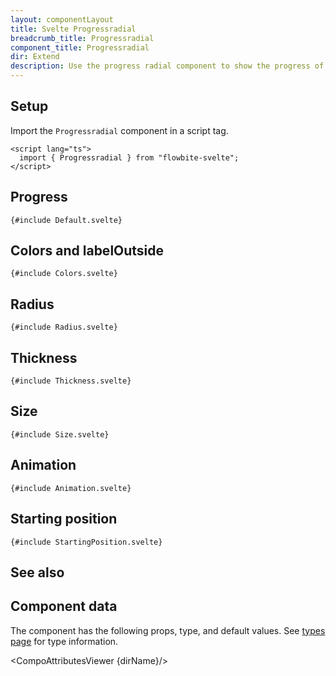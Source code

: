 ```yaml
---
layout: componentLayout
title: Svelte Progressradial
breadcrumb_title: Progressradial
component_title: Progressradial
dir: Extend
description: Use the progress radial component to show the progress of a process.
---
```


<script lang="ts">
  import {  TableProp, TableDefaultRow, CompoAttributesViewer, Seealso } from '../../utils'
  import { P, A } from '$lib'
  const dirName = "progress"
  const relatedLinks = ['/docs/components/progress','/docs/extend/progressradial' ]
</script>

## Setup

Import the `Progressradial` component in a script tag.

```svelte example hideOutput
<script lang="ts">
  import { Progressradial } from "flowbite-svelte";
</script>
```

## Progress

```svelte example class="grid grid-cols-2 sm:grid-cols-4"
{#include Default.svelte}
```

## Colors and labelOutside

```svelte example class="grid grid-cols-2 sm:grid-cols-4"
{#include Colors.svelte}
```

## Radius

```svelte example class="grid grid-cols-2 sm:grid-cols-4"
{#include Radius.svelte}
```

## Thickness

```svelte example class="grid grid-cols-2 sm:grid-cols-4"
{#include Thickness.svelte}
```

## Size

```svelte example class="grid grid-cols-2 sm:grid-cols-4"
{#include Size.svelte}
```

## Animation

```svelte example class="grid grid-cols-1"
{#include Animation.svelte}
```

## Starting position

```svelte example class="grid grid-cols-2 sm:grid-cols-4"
{#include StartingPosition.svelte}
```

## See also

<Seealso links={relatedLinks} />

## Component data

The component has the following props, type, and default values. See [types page](/docs/pages/typescript) for type information.

<CompoAttributesViewer {dirName}/>
